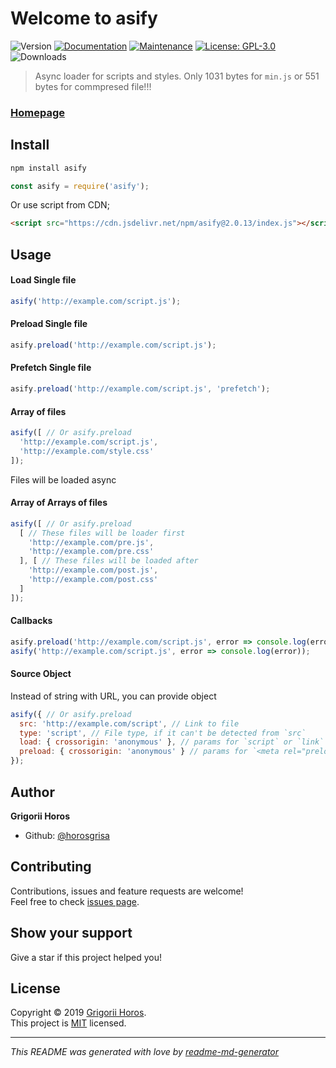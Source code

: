 Welcome to asify
===
![Version](https://img.shields.io/github/package-json/v/horosgrisa/asify.svg)
[![Documentation](https://img.shields.io/badge/documentation-yes-brightgreen.svg)](https://github.com/horosgrisa/asify#readme)
[![Maintenance](https://img.shields.io/maintenance/yes/2019.svg)](https://github.com/horosgrisa/asify/graphs/commit-activity)
[![License: GPL-3.0](https://img.shields.io/github/license/horosgrisa/asify.svg)](https://github.com/horosgrisa/asify/blob/master/LICENSE)
![Downloads](https://img.shields.io/npm/dw/asify.svg)

> Async loader for scripts and styles.
> Only 1031 bytes for `min.js` or 551 bytes for commpresed file!!!

### [Homepage](https://github.com/horosgrisa/asify)

## Install

```sh
npm install asify
```

```js
const asify = require('asify');
```

Or use script from CDN;

```html
<script src="https://cdn.jsdelivr.net/npm/asify@2.0.13/index.js"></script>
```

## Usage

#### Load Single file

```js
asify('http://example.com/script.js');
```

#### Preload Single file

```js
asify.preload('http://example.com/script.js');
```

#### Prefetch Single file

```js
asify.preload('http://example.com/script.js', 'prefetch');
```

#### Array of files

```js
asify([ // Or asify.preload
  'http://example.com/script.js',
  'http://example.com/style.css'
]);
```

Files will be loaded async

#### Array of Arrays of files

```js
asify([ // Or asify.preload
  [ // These files will be loader first
    'http://example.com/pre.js',
    'http://example.com/pre.css'
  ], [ // These files will be loaded after
    'http://example.com/post.js',
    'http://example.com/post.css'
  ]
]);
```

#### Callbacks

```js
asify.preload('http://example.com/script.js', error => console.log(error));
asify('http://example.com/script.js', error => console.log(error));
```

#### Source Object

Instead of string with URL, you can provide object

```js
asify({ // Or asify.preload
  src: 'http://example.com/script', // Link to file
  type: 'script', // File type, if it can't be detected from `src`
  load: { crossorigin: 'anonymous' }, // params for `script` or `link` tags
  preload: { crossorigin: 'anonymous' } // params for `<meta rel="preload" >` tag for preload
});
```

## Author

**Grigorii Horos**

* Github: [@horosgrisa](https://github.com/horosgrisa)

## Contributing

Contributions, issues and feature requests are welcome!  
Feel free to check [issues page](https://github.com/horosgrisa/asify/issues).

## Show your support

Give a star if this project helped you!

## License

Copyright © 2019 [Grigorii Horos](https://github.com/horosgrisa).  
This project is [MIT](https://github.com/horosgrisa/asify/LICENSE) licensed.

***
_This README was generated with love by [readme-md-generator](https://github.com/kefranabg/readme-md-generator)_
